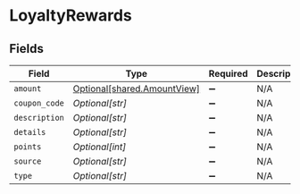 # LoyaltyRewards


## Fields

| Field                                                            | Type                                                             | Required                                                         | Description                                                      |
| ---------------------------------------------------------------- | ---------------------------------------------------------------- | ---------------------------------------------------------------- | ---------------------------------------------------------------- |
| `amount`                                                         | [Optional[shared.AmountView]](../../models/shared/amountview.md) | :heavy_minus_sign:                                               | N/A                                                              |
| `coupon_code`                                                    | *Optional[str]*                                                  | :heavy_minus_sign:                                               | N/A                                                              |
| `description`                                                    | *Optional[str]*                                                  | :heavy_minus_sign:                                               | N/A                                                              |
| `details`                                                        | *Optional[str]*                                                  | :heavy_minus_sign:                                               | N/A                                                              |
| `points`                                                         | *Optional[int]*                                                  | :heavy_minus_sign:                                               | N/A                                                              |
| `source`                                                         | *Optional[str]*                                                  | :heavy_minus_sign:                                               | N/A                                                              |
| `type`                                                           | *Optional[str]*                                                  | :heavy_minus_sign:                                               | N/A                                                              |